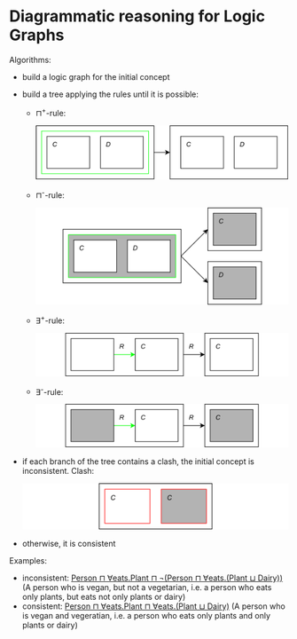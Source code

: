 # Diagrammatic reasoning for Logic Graphs

Algorithms:
- build a logic graph for the initial concept
- build a tree applying the rules until it is possible:
  - ⊓<sup>+</sup>-rule:

    ![](rules/rule1.png)
  - ⊓<sup>-</sup>-rule:

    ![](rules/rule2.png)
  - ∃<sup>+</sup>-rule:

    ![](rules/rule3.png)
  - ∃<sup>-</sup>-rule:

    ![](rules/rule4.png)
- if each branch of the tree contains a clash, the initial concept is inconsistent. Clash:

  ![](rules/clash.png)
- otherwise, it is consistent

Examples:
- inconsistent: [Person ⊓ ∀eats.Plant ⊓ ¬(Person ⊓ ∀eats.(Plant ⊔ Dairy))](inconsistent/inconsistent1.html) (A person who is vegan, but not a vegetarian, i.e. a person who eats only plants, but eats not only plants or dairy)
- consistent: [Person ⊓ ∀eats.Plant ⊓ ∀eats.(Plant ⊔ Dairy)](consistent/consistent1.html) (A person who is vegan and vegeratian, i.e. a person who eats only plants and only plants or dairy)
